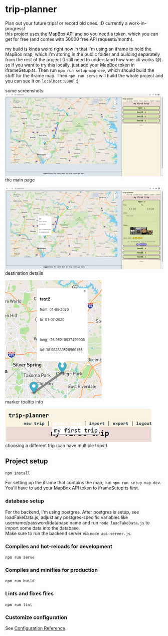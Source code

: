 # trip-planner    
    
Plan out your future trips! or record old ones. :D currently a work-in-progress!    
this project uses the MapBox API and so you need a token, which you can get for free (and comes with 50000 free API requests/month).    
    
my build is kinda weird right now in that I'm using an iframe to hold the MapBox map, which I'm storing in the public folder and building separately from the rest of the project (I still need to understand how vue-cli works 😅).    
so if you want to try this locally, just add your MapBox token in iframeSetup.ts. Then run `npm run setup-map-dev`, which should build the stuff for the iframe map. Then `npm run serve` will build the whole project and you can see it on `localhost:8080`! :)    
    
some screenshots:    
![the main page](screenshots/screenshot.png)    
the main page    
    
![destination details](screenshots/screenshot2.png)    
destination details   
    
![marker tooltip](screenshots/screenshot4.png)    
marker tooltip info    
    
![trip dropdown menu](screenshots/screenshot3.png)    
choosing a different trip (can have multiple trips!)    
    
## Project setup
```
npm install
```
    
For setting up the iframe that contains the map, run `npm run setup-map-dev`. You'll have to add your MapBox API token to iframeSetup.ts first.    
    
### database setup    
For the backend, I'm using postgres. After postgres is setup, see loadFakeData.js, adjust any postgres-specific variables like username/password/database name and run `node loadFakeData.js` to import some data into the database.    
Make sure to run the backend server via `node api-server.js`.     
    
### Compiles and hot-reloads for development
```
npm run serve
```

### Compiles and minifies for production
```
npm run build
```

### Lints and fixes files
```
npm run lint
```

### Customize configuration
See [Configuration Reference](https://cli.vuejs.org/config/).
